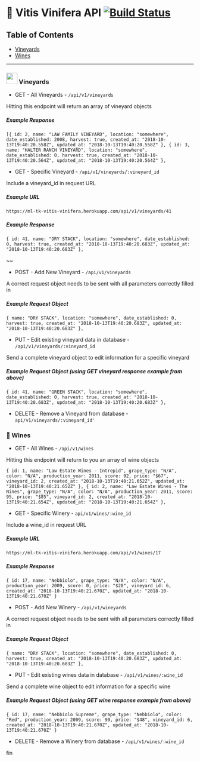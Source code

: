 # 🍷 Vitis Vinifera API [![Build Status](https://travis-ci.org/michaelyons/BYOB-server.svg?branch=master)](https://travis-ci.org/michaelyons/BYOB-server)

## Table of Contents
* [Vineyards](#vineyards)
* [Wines](#wines)
___

###   <img src="https://www.shareicon.net/data/128x128/2016/09/16/829671_nature_512x512.png" width="30" height="30" /> Vineyards


* GET - All Vineyards - ```/api/v1/vineyards```

Hitting this endpoint will return an array of vineyard objects

##### Example Response

`
[{
id: 2,
name: "LAW FAMILY VINEYARD",
location: "somewhere",
date_established: 2008,
harvest: true,
created_at: "2018-10-13T19:40:20.558Z",
updated_at: "2018-10-13T19:40:20.558Z"
},
{
id: 3,
name: "HALTER RANCH VINEYARD",
location: "somewhere",
date_established: 0,
harvest: true,
created_at: "2018-10-13T19:40:20.564Z",
updated_at: "2018-10-13T19:40:20.564Z"
},
` 

* GET - Specific Vineyard - ```/api/v1/vineyards/:vineyard_id```

Include a vineyard_id in request URL

##### Example URL

`https://ml-tk-vitis-vinifera.herokuapp.com/api/v1/vineyards/41`

##### Example Response

`{
id: 41,
name: "DRY STACK",
location: "somewhere",
date_established: 0,
harvest: true,
created_at: "2018-10-13T19:40:20.683Z",
updated_at: "2018-10-13T19:40:20.683Z"
},`

~~

* POST - Add New Vineyard - ```/api/v1/vineyards```

A correct request object needs to be sent with all parameters correctly filled in 

##### Example Request Object

`{
name: "DRY STACK",
location: "somewhere",
date_established: 0,
harvest: true,
created_at: "2018-10-13T19:40:20.683Z",
updated_at: "2018-10-13T19:40:20.683Z"
},`

* PUT - Edit existing vineyard data in database - ```/api/v1/vineyards/:vineyard_id```

Send a complete vineyard object to edit information for a specific vineyard 

##### Example Request Object (using GET vineyard response example from above)

`{
id: 41,
name: "GREEN STACK",
location: "somewhere",
date_established: 0,
harvest: true,
created_at: "2018-10-13T19:40:20.683Z",
updated_at: "2018-10-13T19:40:20.683Z"
},`

* DELETE - Remove a Vineyard from database - `api/v1/vineyards/:vineyard_id'`

###  🍇 Wines

* GET - All Wines - `/api/v1/wines`

Hitting this endpoint will return to you an array of wine objects

`{
id: 1,
name: "Law Estate Wines - Intrepid",
grape_type: "N/A",
color: "N/A",
production_year: 2011,
score: 92,
price: "$67",
vineyard_id: 2,
created_at: "2018-10-13T19:40:21.652Z",
updated_at: "2018-10-13T19:40:21.652Z"
},
{
id: 2,
name: "Law Estate Wines - The Nines",
grape_type: "N/A",
color: "N/A",
production_year: 2011,
score: 95,
price: "$85",
vineyard_id: 2,
created_at: "2018-10-13T19:40:21.654Z",
updated_at: "2018-10-13T19:40:21.654Z"
},
`

* GET - Specific Winery - `api/v1/wines/:wine_id`

Include a wine_id in request URL

##### Example URL

`https://ml-tk-vitis-vinifera.herokuapp.com/api/v1/wines/17`

##### Example Response

`{
id: 17,
name: "Nebbiolo",
grape_type: "N/A",
color: "N/A",
production_year: 2009,
score: 0,
price: "$28",
vineyard_id: 6,
created_at: "2018-10-13T19:40:21.670Z",
updated_at: "2018-10-13T19:40:21.670Z"
}`

* POST - Add New Winery - ```/api/v1/wineyards```

A correct request object needs to be sent with all parameters correctly filled in 

##### Example Request Object

`{
name: "DRY STACK",
location: "somewhere",
date_established: 0,
harvest: true,
created_at: "2018-10-13T19:40:20.683Z",
updated_at: "2018-10-13T19:40:20.683Z"
},`

* PUT - Edit existing wines data in database - ```/api/v1/wines/:wine_id```

Send a complete wine object to edit information for a specific wine 

##### Example Request Object (using GET wine response example from above)

`{
id: 17,
name: "Nebbiolo Supreme",
grape_type: "Nebbiolo",
color: "Red",
production_year: 2009,
score: 90,
price: "$48",
vineyard_id: 6,
created_at: "2018-10-13T19:40:21.670Z",
updated_at: "2018-10-13T19:40:21.670Z"
}`

* DELETE - Remove a Winery from database - `/api/v1/wines/:wine_id`

fin
